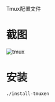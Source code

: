 Tmux配置文件

# 截图
![tmux](https://github.com/OnceMore2020/OnceLinux/tree/master/TMUXPROFILE/tmux.png)

# 安装

`./install-tmuxen`
